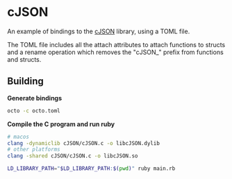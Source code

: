 # cJSON

An example of bindings to the [cJSON](https://github.com/DaveGamble/cJSON) library, using a TOML file.

The TOML file includes all the attach attributes to attach functions to structs
and a rename operation which removes the "cJSON_" prefix from functions and structs.

## Building

**Generate bindings**
```sh
octo -c octo.toml
```

**Compile the C program and run ruby**
```sh
# macos
clang -dynamiclib cJSON/cJSON.c -o libcJSON.dylib
# other platforms
clang -shared cJSON/cJSON.c -o libcJSON.so

LD_LIBRARY_PATH="$LD_LIBRARY_PATH:$(pwd)" ruby main.rb
```
